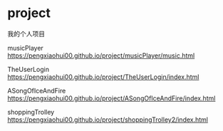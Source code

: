# project
我的个人项目

musicPlayer https://pengxiaohui00.github.io/project/musicPlayer/music.html

TheUserLogin https://pengxiaohui00.github.io/project/TheUserLogin/index.html

ASongOfIceAndFire https://pengxiaohui00.github.io/project/ASongOfIceAndFire/index.html

shoppingTrolley https://pengxiaohui00.github.io/project/shoppingTrolley2/index.html
